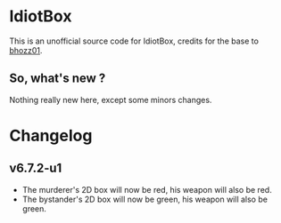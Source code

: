 # IdiotBox
This is an unofficial source code for IdiotBox, credits for the base to [bhozz01](https://github.com/bhozz01).

## So, what's new ?
Nothing really new here, except some minors changes.

# Changelog
## v6.7.2-u1
* The murderer's 2D box will now be red, his weapon will also be red.
* The bystander's 2D box will now be green, his weapon will also be green.
